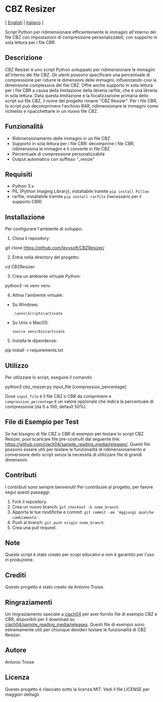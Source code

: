 # CBZ Resizer

[ [English](README.md) | [Italiano](README.it.md) ]

Script Python per ridimensionare efficientemente le immagini all'interno dei file CBZ con impostazioni di compressione personalizzabili, con supporto in sola lettura per i file CBR.

## Descrizione
CBZ Resizer è uno script Python sviluppato per ridimensionare le immagini all'interno dei file CBZ. Gli utenti possono specificare una percentuale di compressione per ridurre le dimensioni delle immagini, influenzando così la dimensione complessiva del file CBZ. Offre anche supporto in sola lettura per i file CBR a causa della limitazione della libreria rarfile, che è una libreria in sola lettura. Data questa limitazione e la focalizzazione primaria dello script sui file CBZ, il nome del progetto rimane "CBZ Resizer". Per i file CBR, lo script può decomprimere l'archivio RAR, ridimensionare le immagini come richiesto e ripacchettarle in un nuovo file CBZ.

## Funzionalità
- Ridimensionamento delle immagini in un file CBZ
- Supporto in sola lettura per i file CBR: decomprime i file CBR, ridimensiona le immagini e li converte in file CBZ
- Percentuale di compressione personalizzabile
- Output automatico con suffisso "_resize"

## Requisiti
- Python 3.x
- PIL (Python Imaging Library), installabile tramite `pip install Pillow`
- rarfile, installabile tramite `pip install rarfile` (necessario per il supporto CBR)

## Installazione
Per configurare l'ambiente di sviluppo:

1. Clona il repository:

git clone https://github.com/levysoft/CBZResizer/

2. Entra nella directory del progetto:

cd CBZResizer

3. Crea un ambiente virtuale Python:

python3 -m venv venv

4. Attiva l'ambiente virtuale:

- Su Windows:
  ```
  .\venv\Scripts\activate
  ```
- Su Unix o MacOS:
  ```
  source venv/bin/activate
  ```
5. Installa le dipendenze:

pip install -r requirements.txt


## Utilizzo
Per utilizzare lo script, eseguire il comando:

python3 cbz_resizer.py input_file [compression_percentage]

Dove `input_file` è il file CBZ o CBR da comprimere e `compression_percentage` è un valore opzionale che indica la percentuale di compressione (da 0 a 100, default 50%).

## File di Esempio per Test
Se hai bisogno di file CBZ o CBR di esempio per testare lo script CBZ Resizer, puoi scaricare file pre-costruiti dal seguente link: https://github.com/clach04/sample_reading_media/releases/. Questi file possono essere utili per testare le funzionalità di ridimensionamento e conversione dello script senza la necessità di utilizzare file di grandi dimensioni.

## Contributi
I contributi sono sempre benvenuti! Per contribuire al progetto, per favore segui questi passaggi:

1. Fork il repository.
2. Crea un nuovo branch: `git checkout -b nome_branch`.
3. Apporta le tue modifiche e commit: `git commit -am 'Aggiungi qualche cambiamento'`.
4. Push al branch: `git push origin nome_branch`.
5. Crea una pull request.

## Note
Questo script è stato creato per scopi educativi e non è garantito per l'uso in produzione.

## Crediti
Questo progetto è stato creato da Antonio Troise.

## Ringraziamenti
Un ringraziamento speciale a [clach04](https://github.com/clach04) per aver fornito file di esempio CBZ e CBR, disponibili per il download su [clach04/sample_reading_media/releases](https://github.com/clach04/sample_reading_media/releases/). Questi file di esempio sono estremamente utili per chiunque desideri testare le funzionalità di CBZ Resizer.

## Autore
Antonio Troise

## Licenza
Questo progetto è rilasciato sotto la licenza MIT. Vedi il file LICENSE per maggiori dettagli.
